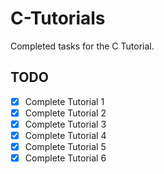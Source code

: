 # C-Tutorials
Completed tasks for the C Tutorial.

## TODO
- [X] Complete Tutorial 1
- [X] Complete Tutorial 2
- [X] Complete Tutorial 3
- [X] Complete Tutorial 4
- [X] Complete Tutorial 5
- [X] Complete Tutorial 6
